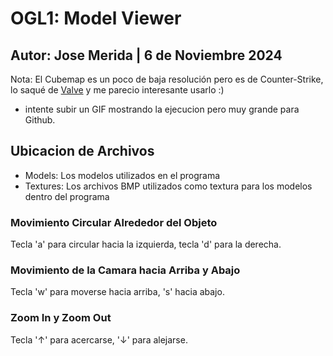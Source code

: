 # OGL1: Model Viewer
## Autor: Jose Merida | 6 de Noviembre 2024
Nota: El Cubemap es un poco de baja resolución pero es de Counter-Strike, lo saqué de [Valve](https://valvedev.info/guides/cubemaps-what-they-do-and-how-to-use-them/) y me parecio interesante usarlo :)

+ intente subir un GIF mostrando la ejecucion pero muy grande para Github.
## Ubicacion de Archivos
- Models: Los modelos utilizados en el programa
- Textures: Los archivos BMP utilizados como textura para los modelos dentro del programa

### Movimiento Circular Alrededor del Objeto

Tecla 'a' para circular hacia la izquierda, tecla 'd' para la derecha.

### Movimiento de la Camara hacia Arriba y Abajo

Tecla 'w' para moverse hacia arriba, 's' hacia abajo.

### Zoom In y Zoom Out

Tecla '↑' para acercarse, '↓' para alejarse.
